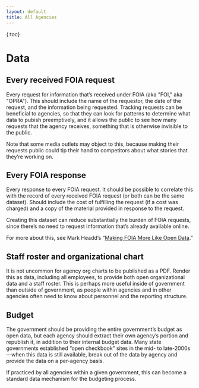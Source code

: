 ```yaml
---
layout: default
title: All Agencies
---
```


{:toc}

# Data


## Every received FOIA request

Every request for information that’s received under FOIA (aka "FOI," aka "OPRA"). This should include the name of the requestor, the date of the request, and the information being requested. Tracking requests can be beneficial to agencies, so that they can look for patterns to determine what data to pubish preemptively, and it allows the public to see how many requests that the agency receives, something that is otherwise invisible to the public.

Note that some media outlets may object to this, because making their requests public could tip their hand to competitors about what stories that they’re working on.

## Every FOIA response

Every response to every FOIA request. It should be possible to correlate this with the record of every received FOIA request (or both can be the same dataset). Should include the cost of fulfilling the request (if a cost was charged) and a copy of the material provided in response to the request.

Creating this dataset can reduce substantially the burden of FOIA requests, since there’s no need to request information that’s already available online.

For more about this, see Mark Headd’s “[Making FOIA More Like Open Data](http://civic.io/2014/06/23/making-foia-more-like-open-data/).”

## Staff roster and organizational chart

It is not uncommon for agency org charts to be published as a PDF. Render this as data, including all employees, to provide both open organizational data and a staff roster. This is perhaps more useful inside of government than outside of government, as people within agencies and in other agencies often need to know about personnel and the reporting structure.

## Budget

The government should be providing the entire government’s budget as open data, but each agency should extract their own agency’s portion and republish it, in addition to their internal budget data. Many state governments established “open checkbook” sites in the mid- to late-2000s—when this data is still available, break out of the data by agency and provide the data on a per-agency basis.

If practiced by all agencies within a given government, this can become a standard data mechanism for the budgeting process.
